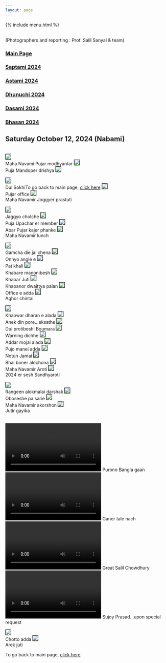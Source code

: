 ```yaml
---
layout: page
---
```


{% include menu.html %}
<div id="fb-root"></div>

<div style="color: orange; font-size:1.5em;font-weight: bold;" id="demo"></div>

<br/>
(Photographers and reporting : Prof. Salil Sanyal &  team)


<h3><a href="/news">Main Page</a> </h3>
<h3><a href="/saptami2024.html">Saptami 2024</a> </h3>
<h3><a href="/astami2024.html">Astami 2024</a> </h3>
<h3><a href="/dhunuchi2024.html">Dhunuchi 2024</a> </h3>
<h3><a href="/dasami2024.html">Dasami 2024</a> </h3>
<h3><a href="/bhasan2024.html">Bhasan 2024</a> </h3>


<h2>Saturday October 12, 2024 (Nabami)</h2>

<br/>
<img style="border:1px solid black;" src="/images/puja2024/nabami/1nabami.jpg"/><br/>
Maha Navami Pujar modhyantar
<img style="border:1px solid black;" src="/images/puja2024/nabami/2nabami.jpg"/><br/>
Puja Mandoper drishya
<img style="border:1px solid black;" src="/images/puja2024/nabami/3nabami.jpg"/><br/>

<img style="border:1px solid black;" src="/images/puja2024/nabami/4nabami.jpg"/><br/>
Dui SokhiTo go back to main page, <a href="/news">click here</a>
<img style="border:1px solid black;" src="/images/puja2024/nabami/5nabami.jpg"/><br/>
Pujar office
<img style="border:1px solid black;" src="/images/puja2024/nabami/6nabami.jpg"/><br/>
Maha Navamir Joggyer prastuti

<img style="border:1px solid black;" src="/images/puja2024/nabami/7nabami.jpg"/><br/>
Jaggyo cholche
<img style="border:1px solid black;" src="/images/puja2024/nabami/8nabami.jpg"/><br/>
Puja Upachar er member
<img style="border:1px solid black;" src="/images/puja2024/nabami/9nabami.jpg"/><br/>
Abar Pujar kajer phanke
<img style="border:1px solid black;" src="/images/puja2024/nabami/10nabami.jpg"/><br/>
Maha Navamir lunch

<img style="border:1px solid black;" src="/images/puja2024/nabami/11nabami.jpg"/><br/>
Gamcha die jai chena
<img style="border:1px solid black;" src="/images/puja2024/nabami/12nabami.jpg"/><br/>
Onnyo angle e
<img style="border:1px solid black;" src="/images/puja2024/nabami/13nabami.jpg"/><br/>
Pat khali
<img style="border:1px solid black;" src="/images/puja2024/nabami/14nabami.jpg"/><br/>
Khabare manonibesh
<img style="border:1px solid black;" src="/images/puja2024/nabami/15nabami.jpg"/><br/>
Khaoar Juti
<img style="border:1px solid black;" src="/images/puja2024/nabami/16nabami.jpg"/><br/>
Khaoanor dwaittya palan
<img style="border:1px solid black;" src="/images/puja2024/nabami/17nabami.jpg"/><br/>
Office e adda
<img style="border:1px solid black;" src="/images/puja2024/nabami/18nabami.jpg"/><br/>
Aghor chintai

<img style="border:1px solid black;" src="/images/puja2024/nabami/19nabami.jpg"/><br/>
Khaowar dharan e alada
<img style="border:1px solid black;" src="/images/puja2024/nabami/20nabami.jpg"/><br/>
Anek din pore...eksathe
<img style="border:1px solid black;" src="/images/puja2024/nabami/21nabami.jpg"/><br/>
Dui protibeshi Boumara
<img style="border:1px solid black;" src="/images/puja2024/nabami/22nabami.jpg"/><br/>
Warning dichhe
<img style="border:1px solid black;" src="/images/puja2024/nabami/23nabami.jpg"/><br/>
Addar mojai alada
<img style="border:1px solid black;" src="/images/puja2024/nabami/24nabami.jpg"/><br/>
Pujo manei adda
<img style="border:1px solid black;" src="/images/puja2024/nabami/25nabami.jpg"/><br/>
Notun Jamai
<img style="border:1px solid black;" src="/images/puja2024/nabami/26nabami.jpg"/><br/>
Bhai boner alochona
<img style="border:1px solid black;" src="/images/puja2024/nabami/27nabami.jpg"/><br/>
Maha Navamir Aroti
<img style="border:1px solid black;" src="/images/puja2024/nabami/28nabami.jpg"/><br/>
2024 er sesh Sandhyaroti

<img style="border:1px solid black;" src="/images/puja2024/nabami/29nabami.jpg"/><br/>
Rangeen alokmalai darshak
<img style="border:1px solid black;" src="/images/puja2024/nabami/30nabami.jpg"/><br/>
Oboseshe pa sarie
<img style="border:1px solid black;" src="/images/puja2024/nabami/31nabami.jpg"/><br/>
Maha Navamir akorshon
<img style="border:1px solid black;" src="/images/puja2024/nabami/32nabami.jpg"/><br/>
Jutir gayika


<br/>
<video controls >
  <source src="/images/puja2024/nabami/33nabami.mp4" type="video/mp4">
</video>
Purono Bangla gaan

<br/>
<video controls >
  <source src="/images/puja2024/nabami/34nabami.mp4" type="video/mp4">
</video>
Ganer tale nach

<br/>
<video controls >
  <source src="/images/puja2024/nabami/35nabami.mp4" type="video/mp4">
</video>
Great Salil Chowdhury

<br/>
<video controls >
  <source src="/images/puja2024/nabami/36nabami.mp4" type="video/mp4">
</video>
Sujoy Prasad...upon special request

<img style="border:1px solid black;" src="/images/puja2024/nabami/37nabami.jpg"/><br/>
Chotto adda
<img style="border:1px solid black;" src="/images/puja2024/nabami/38nabami.jpg"/><br/>
Arek juti


To go back to main page, <a href="/news">click here</a>

